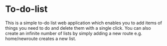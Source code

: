 # To-do-list
This is a simple to-do list web application which enables you to add items of things you need to do and delete them with a single click.
You can also create an infinite number of lists by simply adding a new route e.g. home/newroute creates a new list.
